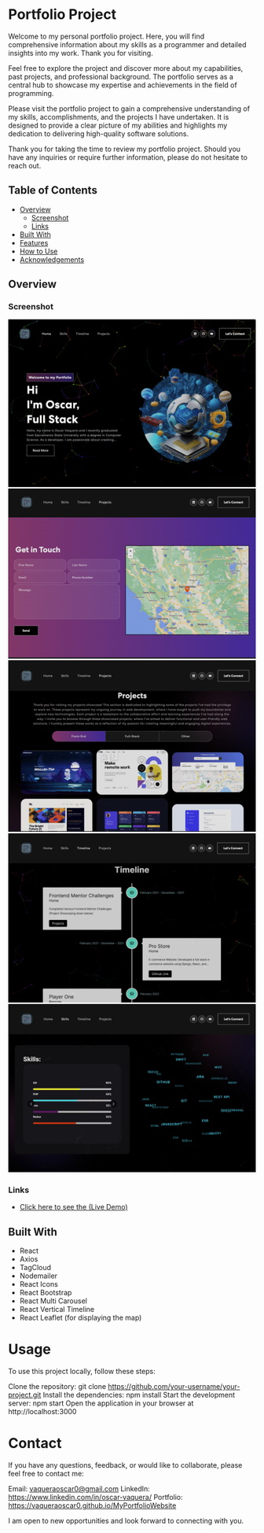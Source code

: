# Portfolio Project
Welcome to my personal portfolio project. Here, you will find comprehensive information about my skills as a programmer and detailed insights into my work. Thank you for visiting.

Feel free to explore the project and discover more about my capabilities, past projects, and professional background. The portfolio serves as a central hub to showcase my expertise and achievements in the field of programming.

Please visit the portfolio project to gain a comprehensive understanding of my skills, accomplishments, and the projects I have undertaken. It is designed to provide a clear picture of my abilities and highlights my dedication to delivering high-quality software solutions.

Thank you for taking the time to review my portfolio project. Should you have any inquiries or require further information, please do not hesitate to reach out.

## Table of Contents

- [Overview](#overview)
    - [Screenshot](#screenshot)
    - [Links](#links)
- [Built With](#built-with)
- [Features](#features)
- [How to Use](#how-to-use)
- [Acknowledgements](#acknowledgements)

## Overview

### Screenshot

![IP Address Tracker preview](./Design/Portfolio5.png)
![IP Address Tracker preview](./Design/Portfolio.png)
![IP Address Tracker preview](./Design/Portfolio2.png)
![IP Address Tracker preview](./Design/Portfolio3.png)
![IP Address Tracker preview](./Design/Portfolio4.png)

### Links

- [Click here to see the (Live Demo)](https://vaqueraoscar0.github.io/MyPortfolioWebsite)

## Built With

- React
- Axios
- TagCloud
- Nodemailer
- React Icons
- React Bootstrap
- React Multi Carousel
- React Vertical Timeline
- React Leaflet (for displaying the map)

# Usage

To use this project locally, follow these steps:

Clone the repository: git clone https://github.com/your-username/your-project.git
Install the dependencies: npm install
Start the development server: npm start
Open the application in your browser at http://localhost:3000

# Contact

If you have any questions, feedback, or would like to collaborate, please feel free to contact me:

Email: vaqueraoscar0@gmail.com
LinkedIn: https://www.linkedin.com/in/oscar-vaquera/
Portfolio: https://vaqueraoscar0.github.io/MyPortfolioWebsite

I am open to new opportunities and look forward to connecting with you.
